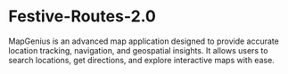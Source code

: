# Festive-Routes-2.0
MapGenius is an advanced map application designed to provide accurate location tracking, navigation, and geospatial insights. It allows users to search locations, get directions, and explore interactive maps with ease.
